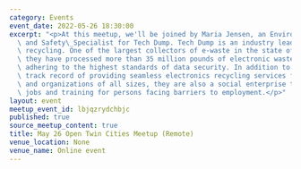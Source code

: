 ```yaml
---
category: Events
event_date: 2022-05-26 18:30:00
excerpt: "<p>At this meetup, we'll be joined by Maria Jensen, an Environment, Health\
  \ and Safety\_Specialist for Tech Dump. Tech Dump is an industry leader in electronics\
  \ recycling. One of the largest collectors of e-waste in the state of Minnesota,\
  \ they have processed more than 35 million pounds of electronic waste\u2014all while\
  \ adhering to the highest standards of data security. In addition to their proven\
  \ track record of providing seamless electronics recycling services for businesses\
  \ and organizations of all sizes, they are also a social enterprise that provides\
  \ jobs and training for persons facing barriers to employment.</p>"
layout: event
meetup_event_id: lbjqzrydchbjc
published: true
source_meetup_content: true
title: May 26 Open Twin Cities Meetup (Remote)
venue_location: None
venue_name: Online event
---
```

